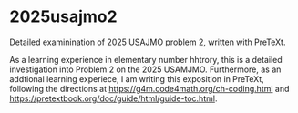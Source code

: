 # 2025usajmo2
Detailed examinination of 2025 USAJMO problem 2, written with PreTeXt.

As a learning experience in elementary number hhtrory, this is a detailed 
investigation into Problem 2 on the 2025 USAMJMO.  Furthermore, as an addtional 
learning experiece, I am writing this exposition in PreTeXt, following the 
directions at https://g4m.code4math.org/ch-coding.html and 
https://pretextbook.org/doc/guide/html/guide-toc.html.
